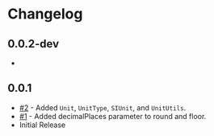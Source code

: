 # Changelog

## 0.0.2-dev
-

## 0.0.1
- [#2](https://github.com/totalpave/math/pull/2) - Added `Unit`, `UnitType`, `SIUnit`, and `UnitUtils`.
- [#1](https://github.com/totalpave/math/pull/1) - Added decimalPlaces parameter to round and floor.
- Initial Release
